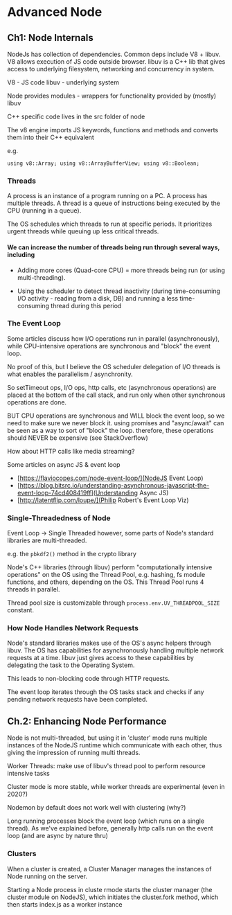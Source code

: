 # Advanced Node

## Ch1: Node Internals

NodeJs has collection of dependencies. Common deps include V8 + libuv.
V8 allows execution of JS code outside browser.
libuv is a C++ lib that gives access to underlying filesystem, networking and concurrency in system.

V8 - JS code
libuv - underlying system

Node provides modules - wrappers for functionality provided by (mostly) libuv

C++ specific code lives in the src folder of node

The v8 engine imports JS keywords, functions and methods and converts them into their C++ equivalent

e.g.

``
using v8::Array;
using v8::ArrayBufferView;
using v8::Boolean;
``

### Threads

A process is an instance of a program running on a PC. A process has multiple threads. A thread is a queue of instructions being executed by the CPU (running in a queue).

The OS schedules which threads to run at specific periods. It prioritizes urgent threads while queuing up less critical threads.

#### We can increase the number of threads being run through several ways, including

- Adding more cores (Quad-core CPU) = more threads being run (or using multi-threading).

- Using the scheduler to detect thread inactivity (during time-consuming I/O activity - reading from a disk, DB) and running a less time-consuming thread during this period

### The Event Loop

Some articles discuss how I/O operations run in parallel (asynchronously), while CPU-intensive operations are synchronous and "block" the event loop.

No proof of this, but I believe the OS scheduler delegation of I/O threads is what enables the parallelism / asynchronity.

So setTimeout ops, I/O ops, http calls, etc (asynchronous operations) are placed at the bottom of the call stack, and run only when other synchronous operations are done.

BUT CPU operations are synchronous and WILL block the event loop, so we need to make sure we never block it. using promises and "async/await" can be seen as a way to sort of "block" the loop. therefore, these operations should NEVER be expensive (see StackOverflow)

How about HTTP calls like media streaming?

Some articles on async JS & event loop

- [https://flaviocopes.com/node-event-loop/](NodeJS Event Loop)
- [https://blog.bitsrc.io/understanding-asynchronous-javascript-the-event-loop-74cd408419ff](Understanding Async JS)
- [http://latentflip.com/loupe/](Philip Robert's Event Loop Viz)

### Single-Threadedness of Node

Event Loop -> Single Threaded
however, some parts of Node's standard libraries are multi-threaded.

e.g. the `pbkdf2()` method in the crypto library

Node's C++ libraries (through libuv) perform "computationally intensive operations" on the OS using the Thread Pool, e.g. hashing, fs module functions, and others, depending on the OS. This Thread Pool runs 4 threads in parallel.

Thread pool size is customizable through `process.env.UV_THREADPOOL_SIZE` constant.

### How Node Handles Network Requests

Node's standard libraries makes use of the OS's async helpers through libuv. The OS has capabilities for asynchronously handling multiple network requests at a time. libuv just gives access to these capabilities by delegating the task to the Operating System.

This leads to non-blocking code through HTTP requests.

The event loop iterates through the OS tasks stack and checks if any pending network requests have been completed.

## Ch.2: Enhancing Node Performance

Node is not multi-threaded, but using it in 'cluster' mode runs multiple instances of the NodeJS runtime which communicate with each other, thus giving the impression of running multi threads.

Worker Threads: make use of libuv's thread pool to perform resource intensive tasks

Cluster mode is more stable, while worker threads are experimental (even in 2020?)

Nodemon by default does not work well with clustering (why?)

Long running processes block the event loop (which runs on a single thread). As we've explained before, generally  http calls run on the event loop (and are async by nature thru)

### Clusters

When a cluster is created, a Cluster Manager manages the instances of Node running on the server.

Starting a Node process in cluste rmode starts the cluster manager (the cluster module on NodeJS), which initiates the cluster.fork method, which then starts index.js as a worker instance